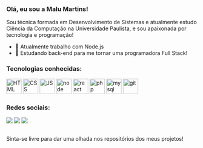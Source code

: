 ### Olá, eu sou a Malu Martins!

<p>Sou técnica formada em Desenvolvimento de Sistemas e atualmente estudo Ciência da Computação na Universidade Paulista,
e sou apaixonada por tecnologia e programação!</p>

- 🔭 Atualmente trabalho com Node.js
- 🌱 Estudando back-end para me tornar uma programadora Full Stack!

<h3>Tecnologias conhecidas:</h3>
<div style="inline-block">
  <img alt="HTML" width="40" height="40" src="https://cdn.jsdelivr.net/gh/devicons/devicon/icons/html5/html5-original-wordmark.svg">
  <img alt="CSS" width="40" height="40" src="https://cdn.jsdelivr.net/gh/devicons/devicon/icons/css3/css3-original-wordmark.svg">
  <img alt="JS" width="40" height="40" src="https://cdn.jsdelivr.net/gh/devicons/devicon/icons/javascript/javascript-original.svg">
  <img alt="node" width="40" height="40" src="https://cdn.jsdelivr.net/gh/devicons/devicon/icons/nodejs/nodejs-original.svg">
  <img alt="react" width="40" height="40" src="https://cdn.jsdelivr.net/gh/devicons/devicon/icons/react/react-original-wordmark.svg">
  <img alt="php" width="40" height="40" src="https://cdn.jsdelivr.net/gh/devicons/devicon/icons/php/php-original.svg">
  <img alt="mysql" width="40" height="40" src="https://cdn.jsdelivr.net/gh/devicons/devicon/icons/mysql/mysql-original-wordmark.svg">
  <img alt="git" width="40" height="40" src="https://cdn.jsdelivr.net/gh/devicons/devicon/icons/git/git-original-wordmark.svg">
</div>

<h3>Redes sociais:</h3>
<div>
  <a target="_blank" href="https://www.linkedin.com/in/malu-martins/"><img src="https://img.shields.io/badge/LinkedIn-0077B5?style=for-the-badge&logo=linkedin&logoColor=white"></a>
  <a target="_blank" href="https://instagram.com/codingmalu?igshid=MzRlODBiNWFlZA=="><img src="https://img.shields.io/badge/Instagram-E4405F?style=for-the-badge&logo=instagram&logoColor=white"></a>
  <a target="_blank" href="mailto:martinss.mmalu@gmail.com"><img src="https://img.shields.io/badge/Gmail-D14836?style=for-the-badge&logo=gmail&logoColor=white"></a>
</div>

##

<p>Sinta-se livre para dar uma olhada nos repositórios dos meus projetos!</p>
